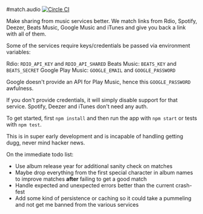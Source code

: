 #match.audio [![Circle CI](https://circleci.com/gh/kudos/match.audio.svg?style=svg)](https://circleci.com/gh/kudos/match.audio)

Make sharing from music services better. We match links from Rdio, Spotify, Deezer, Beats Music, Google Music and iTunes and give you back a link with all of them.

Some of the services require keys/credentials be passed via environment variables:

Rdio: `RDIO_API_KEY` and `RDIO_API_SHARED`
Beats Music: `BEATS_KEY` and `BEATS_SECRET`
Google Play Music: `GOOGLE_EMAIL` and `GOOGLE_PASSWORD`

Google doesn't provide an API for Play Music, hence this `GOOGLE_PASSWORD` awfulness.

If you don't provide credentials, it will simply disable support for that service. Spotify, Deezer and iTunes don't need any auth.

To get started, first `npm install` and then run the app with `npm start` or tests with `npm test`.

This is in super early development and is incapable of handling getting dugg, never mind hacker news.

On the immediate todo list:

* Use album release year for additional sanity check on matches
* Maybe drop everything from the first special character in album names to improve matches **after** failing to get a good match
* Handle expected and unexpected errors better than the current crash-fest
* Add some kind of persistence or caching so it could take a pummeling and not get me banned from the various services
